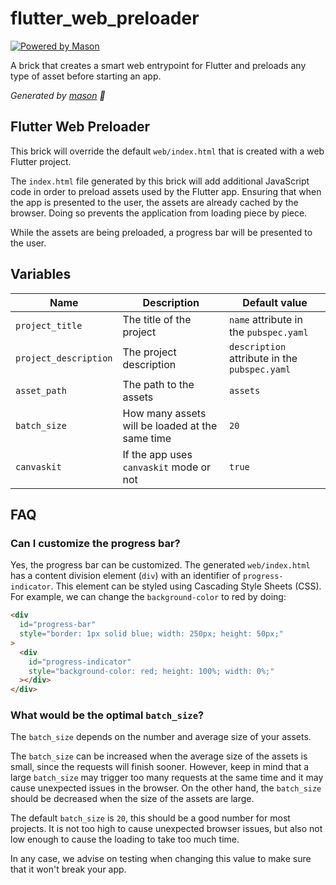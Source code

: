 # flutter_web_preloader

[![Powered by Mason](https://img.shields.io/endpoint?url=https%3A%2F%2Ftinyurl.com%2Fmason-badge)](https://github.com/felangel/mason)

A brick that creates a smart web entrypoint for Flutter and preloads any type of asset before starting an app.

_Generated by [mason][1] 🧱_

## Flutter Web Preloader

This brick will override the default `web/index.html` that is created with a web Flutter project.

The `index.html` file generated by this brick will add additional JavaScript code
in order to preload assets used by the Flutter app. Ensuring that when the app is
presented to the user, the assets are already cached by the browser. Doing so prevents
the application from loading piece by piece.

While the assets are being preloaded, a progress bar will be presented
to the user.

## Variables

| Name                  | Description                                     | Default value                                 |
| --------------------- | ----------------------------------------------- | --------------------------------------------- |
| `project_title`       | The title of the project                        | `name` attribute in the `pubspec.yaml`        |
| `project_description` | The project description                         | `description` attribute in the `pubspec.yaml` |
| `asset_path`          | The path to the assets                          | `assets`                                      |
| `batch_size`          | How many assets will be loaded at the same time | `20`                                          |
| `canvaskit`           | If the app uses `canvaskit` mode or not         | `true`                                        |

## FAQ

### Can I customize the progress bar?

Yes, the progress bar can be customized. The generated `web/index.html` has a content division element (`div`) with an identifier of `progress-indicator`. This element can be styled using Cascading Style Sheets (CSS).
For example, we can change the `background-color` to red by doing:

```html
<div
  id="progress-bar"
  style="border: 1px solid blue; width: 250px; height: 50px;"
>
  <div
    id="progress-indicator"
    style="background-color: red; height: 100%; width: 0%;"
  ></div>
</div>
```

### What would be the optimal `batch_size`?

The `batch_size` depends on the number and average size of your assets.

The `batch_size` can be increased when the average size of the assets is small, since the requests will finish sooner. However, keep in mind that a large `batch_size` may trigger too many requests at the same time and it may cause unexpected issues in the browser.
On the other hand, the `batch_size` should be decreased when the size of the assets are large.

The default `batch_size` is `20`, this should be a good number for most projects. It is not too high to cause unexpected browser issues, but also not low enough to cause the loading to take too much time.

In any case, we advise on testing when changing this value to make sure that it
won't break your app.

[1]: https://github.com/felangel/mason
